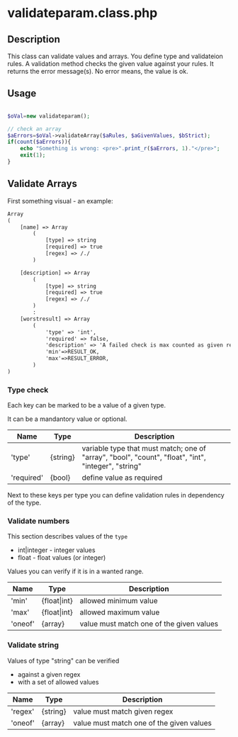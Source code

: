 # validateparam.class.php

## Description

This class can validate values and arrays.
You define type and validateion rules. A validation method checks the given value against your rules. It returns the error message(s). No error means, the value is ok.

## Usage

```php

$oVal=new validateparam();

// check an array
$aErrors=$oVal->validateArray($aRules, $aGivenValues, $bStrict);
if(count($aErrors)){
    echo "Something is wrong: <pre>".print_r($aErrors, 1)."</pre>";
    exit(1);
}
```

## Validate Arrays

First something visual - an example:

```txt
Array
(
    [name] => Array
        (
            [type] => string
            [required] => true
            [regex] => /./
        )

    [description] => Array
        (
            [type] => string
            [required] => true
            [regex] => /./
        )
        :
    [worstresult] => Array
        (
            'type' => 'int',
            'required' => false,
            'description' => 'A failed check is max counted as given result. Use it on not required but optional checks',
            'min'=>RESULT_OK,
            'max'=>RESULT_ERROR,
        )
)
```

### Type check

Each key can be marked to be a value of a given type.

It can be a mandantory value or optional.

| Name       | Type       | Description
|--          |--          |--
| 'type'     | {string}   | variable type that must match; one of "array", "bool", "count", "float", "int", "integer", "string"
| 'required' | {bool}     | define value as required

Next to these keys per type you can define validation rules in dependency of the type.

### Validate numbers

This section describes values of the `type`

* int|integer - integer values
* float - float values (or integer)

Values you can verify if it is in a wanted range.

| Name       | Type         | Description
|--          |--            |--
| 'min'      | {float\|int} | allowed minimum value
| 'max'      | {float\|int} | allowed maximum value
| 'oneof'    | {array}      | value must match one of the given values

### Validate string

Values of type "string" can be verified

* against a given regex
* with a set of allowed values

| Name       | Type         | Description
|--          |--            |--
| 'regex'    | {string}     | value must match given regex
| 'oneof'    | {array}      | value must match one of the given values
